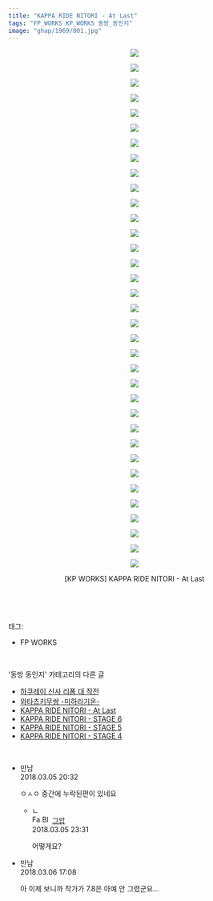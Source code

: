 ```yaml
---
title: "KAPPA RIDE NITORI - At Last"
tags: "FP_WORKS KP_WORKS 동방_동인지"
image: "ghap/1969/001.jpg"
---
```

<div class="article">
<p style="text-align: center; clear: none; float: none;"><img src="{{ site.nasurl }}/ghap/1969/001.jpg"/></p>
<p style="text-align: center; clear: none; float: none;"><img src="{{ site.nasurl }}/ghap/1969/002.jpg"/></p>
<p style="text-align: center; clear: none; float: none;"><img src="{{ site.nasurl }}/ghap/1969/003.jpg"/></p>
<p style="text-align: center; clear: none; float: none;"><img src="{{ site.nasurl }}/ghap/1969/004.jpg"/></p>
<p style="text-align: center; clear: none; float: none;"><img src="{{ site.nasurl }}/ghap/1969/005.jpg"/></p>
<p style="text-align: center; clear: none; float: none;"><img src="{{ site.nasurl }}/ghap/1969/006.jpg"/></p>
<p style="text-align: center; clear: none; float: none;"><img src="{{ site.nasurl }}/ghap/1969/007.jpg"/></p>
<p style="text-align: center; clear: none; float: none;"><img src="{{ site.nasurl }}/ghap/1969/008.jpg"/></p>
<p style="text-align: center; clear: none; float: none;"><img src="{{ site.nasurl }}/ghap/1969/009.jpg"/></p>
<p style="text-align: center; clear: none; float: none;"><img src="{{ site.nasurl }}/ghap/1969/010.jpg"/></p>
<p style="text-align: center; clear: none; float: none;"><img src="{{ site.nasurl }}/ghap/1969/011.jpg"/></p>
<p style="text-align: center; clear: none; float: none;"><img src="{{ site.nasurl }}/ghap/1969/012.jpg"/></p>
<p style="text-align: center; clear: none; float: none;"><img src="{{ site.nasurl }}/ghap/1969/013.jpg"/></p>
<p style="text-align: center; clear: none; float: none;"><img src="{{ site.nasurl }}/ghap/1969/014.jpg"/></p>
<p style="text-align: center; clear: none; float: none;"><img src="{{ site.nasurl }}/ghap/1969/015.jpg"/></p>
<p style="text-align: center; clear: none; float: none;"><img src="{{ site.nasurl }}/ghap/1969/016.jpg"/></p>
<p style="text-align: center; clear: none; float: none;"><img src="{{ site.nasurl }}/ghap/1969/017.jpg"/></p>
<p style="text-align: center; clear: none; float: none;"><img src="{{ site.nasurl }}/ghap/1969/018.jpg"/></p>
<p style="text-align: center; clear: none; float: none;"><img src="{{ site.nasurl }}/ghap/1969/019.jpg"/></p>
<p style="text-align: center; clear: none; float: none;"><img src="{{ site.nasurl }}/ghap/1969/020.jpg"/></p>
<p style="text-align: center; clear: none; float: none;"><img src="{{ site.nasurl }}/ghap/1969/021.jpg"/></p>
<p style="text-align: center; clear: none; float: none;"><img src="{{ site.nasurl }}/ghap/1969/022.jpg"/></p>
<p style="text-align: center; clear: none; float: none;"><img src="{{ site.nasurl }}/ghap/1969/023.jpg"/></p>
<p style="text-align: center; clear: none; float: none;"><img src="{{ site.nasurl }}/ghap/1969/024.jpg"/></p>
<p style="text-align: center; clear: none; float: none;"><img src="{{ site.nasurl }}/ghap/1969/025.jpg"/></p>
<p style="text-align: center; clear: none; float: none;"><img src="{{ site.nasurl }}/ghap/1969/026.jpg"/></p>
<p style="text-align: center; clear: none; float: none;"><img src="{{ site.nasurl }}/ghap/1969/027.jpg"/></p>
<p style="text-align: center; clear: none; float: none;"><img src="{{ site.nasurl }}/ghap/1969/028.jpg"/></p>
<p style="text-align: center; clear: none; float: none;"><img src="{{ site.nasurl }}/ghap/1969/029.jpg"/></p>
<p style="text-align: center; clear: none; float: none;"><img src="{{ site.nasurl }}/ghap/1969/030.jpg"/></p>
<p style="text-align: center; clear: none; float: none;"><img src="{{ site.nasurl }}/ghap/1969/031.jpg"/></p>
<p style="text-align: center; clear: none; float: none;"><img src="{{ site.nasurl }}/ghap/1969/032.jpg"/></p>
<p style="text-align: center; clear: none; float: none;"><img src="{{ site.nasurl }}/ghap/1969/033.jpg"/></p>
<p style="text-align: center; clear: none; float: none;"><img src="{{ site.nasurl }}/ghap/1969/034.jpg"/></p>
<p style="text-align: center; clear: none; float: none;"><img src="{{ site.nasurl }}/ghap/1969/035.jpg"/></p>
<p style="text-align: center; clear: none; float: none;">[KP WORKS] KAPPA RIDE NITORI - At Last</p>
<p><br/></p>
</div><br/>
<div class="tagTrail">
<p>태그: </p>
<ul>
<li>FP WORKS</li>
</ul>
</div><br/>
<div class="another">
<p>'동방 동인지' 카테고리의 다른 글</p>
<ul>
<li><a href="/2016-09-03-ghap_1971">하쿠레이 신사 리폼 대 작전</a></li>
<li><a href="/2016-09-03-ghap_1970">와타츠키무쌍 -미하라기온-</a></li>
<li><a href="/2016-09-03-ghap_1969">KAPPA RIDE NITORI - At Last</a></li>
<li><a href="/2016-09-03-ghap_1968">KAPPA RIDE NITORI - STAGE 6</a></li>
<li><a href="/2016-09-02-ghap_1967">KAPPA RIDE NITORI - STAGE 5</a></li>
<li><a href="/2016-09-02-ghap_1966">KAPPA RIDE NITORI - STAGE 4</a></li>
</ul>
</div><br/>
<div class="cb_module cb_fluid">
<div class="cb_wrt cb_profile">
<div class="comment">
<ul>
<li class="cb_thumb_off" id="comment15213138">
<div class="cb_comment_area">
<div class="cb_info_area">
<div class="cb_section">
<span class="cb_nick_name">만남</span>
</div>
<div class="cb_section">
<span class="cb_date">2018.03.05 20:32 </span>
</div>
</div>
<div class="cb_dsc_comment">
<p class="cb_dsc">
											ㅇㅅㅇ 중간에 누락된편이 있네요
										</p>
</div>
<ul>
<li class="cb_thumb_off" id="comment15213242">
<span class="cb_bu_subnode">ㄴ</span>
<div class="cb_comment_area">
<div class="cb_info_area">
<div class="cb_section">
<span class="cb_nick_name"><img alt="Favicon of https://ghaptouhou.tistory.com" height="16" onerror="this.onerror=null;this.parentNode.removeChild(this)" src="https://ghaptouhou.tistory.com/favicon.ico" width="16"/> <img alt="BlogIcon" height="16" onerror="this.parentNode.removeChild(this)" src="https://ghaptouhou.tistory.com/index.gif" width="16"/> <a href="https://ghaptouhou.tistory.com" onclick="return openLinkInNewWindow(this)"> 그압</a><span class="tistoryProfileLayerTrigger" onclick='TistoryProfile.show(event, this, {"title":"\uc800\uae30 \uc774\uac70 \ub098\uc911\uc5d0 \uc218\uc815 \uac00\ub2a5\ud558\ub098\uc694","url":"https:\/\/ghap.tistory.com","nickname":"\uadf8\uc555","items":[]}); return false;'></span></span>
</div>
<div class="cb_section">
<span class="cb_date">2018.03.05 23:31 </span>
</div>
</div>
<div class="cb_dsc_comment">
<p class="cb_dsc">
																어떻게요?
															</p>
</div>
</div>
</li>
</ul>
</div></li>
<li class="cb_thumb_off" id="comment15213799">
<div class="cb_comment_area">
<div class="cb_info_area">
<div class="cb_section">
<span class="cb_nick_name">만남</span>
</div>
<div class="cb_section">
<span class="cb_date">2018.03.06 17:08 </span>
</div>
</div>
<div class="cb_dsc_comment">
<p class="cb_dsc">
											아 이제 보니까 작가가 7.8은 아예 안 그렸군요...
										</p>
</div>
</div></li>
</ul>
</div>
</div><!-- commentList close -->
</div><br/>
